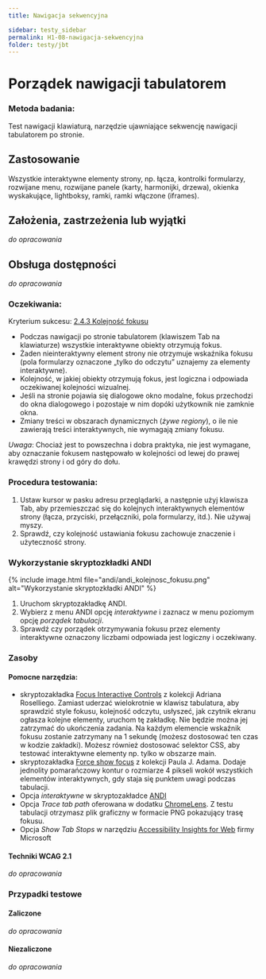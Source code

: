 ```yaml
---
title: Nawigacja sekwencyjna

sidebar: testy_sidebar
permalink: H1-08-nawigacja-sekwencyjna
folder: testy/jbt
---
```



# Porządek nawigacji tabulatorem

### Metoda badania:
Test nawigacji klawiaturą, narzędzie ujawniające sekwencję nawigacji tabulatorem po stronie.

## Zastosowanie
Wszystkie interaktywne elementy strony, np. łącza, kontrolki formularzy, rozwijane menu, rozwijane panele (karty, harmonijki, drzewa), okienka wyskakujące, lightboksy, ramki, ramki włączone (iframes).

## Założenia, zastrzeżenia lub wyjątki
_do opracowania_

## Obsługa dostępności
_do opracowania_

### Oczekiwania:
Kryterium sukcesu: [2.4.3 Kolejność fokusu](https://wcag.lepszyweb.pl/#focus-order)
-	Podczas nawigacji po stronie  tabulatorem (klawiszem Tab na klawiaturze) wszystkie interaktywne obiekty otrzymują fokus.
-	Żaden nieinteraktywny element strony nie otrzymuje wskaźnika fokusu (pola formularzy oznaczone „tylko do odczytu” uznajemy za elementy interaktywne).
-	Kolejność, w jakiej obiekty otrzymują fokus, jest logiczna i odpowiada oczekiwanej kolejności wizualnej.
-	Jeśli na stronie pojawia się dialogowe okno modalne, fokus przechodzi do okna dialogowego i pozostaje w nim dopóki użytkownik nie zamknie okna.  
-	Zmiany treści w obszarach dynamicznych (*żywe regiony*), o ile nie zawierają treści interaktywnych, nie wymagają zmiany fokusu.

*Uwaga*: Chociaż jest to powszechna i dobra praktyka, nie jest wymagane, aby oznaczanie fokusem następowało w kolejności od lewej do prawej krawędzi strony i od góry do dołu.

### Procedura testowania:
1.	Ustaw kursor w pasku adresu przeglądarki, a następnie użyj klawisza Tab, aby przemieszczać się do kolejnych interaktywnych elementów strony (łącza, przyciski, przełączniki, pola formularzy, itd.).  Nie używaj myszy.
2.	Sprawdź, czy kolejność ustawiania fokusu zachowuje znaczenie i użyteczność strony.

### Wykorzystanie skryptozkładki ANDI

{% include image.html file="andi/andi_kolejnosc_fokusu.png" alt="Wykorzystanie skryptozkładki ANDI" %}

1.	Uruchom skryptozakładkę ANDI.
2.	Wybierz z menu ANDI opcję *interaktywne* i zaznacz w menu poziomym opcję *porządek tabulacji*.
3.	Sprawdź czy porządek otrzymywania fokusu przez elementy interaktywne oznaczony liczbami odpowiada jest logiczny i oczekiwany.  
### Zasoby

#### Pomocne narzędzia:
-	skryptozakładka [Focus Interactive Controls](http://adrianroselli.com/2015/01/css-bookmarklets-for-testing-and-fixing.html) z kolekcji Adriana Roselliego. Zamiast uderzać wielokrotnie w klawisz tabulatura, aby sprawdzić style fokusu, kolejność odczytu, usłyszeć, jak czytnik ekranu ogłasza kolejne elementy, uruchom tę zakładkę. Nie będzie można jej zatrzymać do ukończenia zadania. Na każdym elemencie wskaźnik fokusu zostanie zatrzymany na 1 sekundę (możesz dostosować ten czas w kodzie zakładki). Możesz również dostosować selektor CSS, aby testować interaktywne elementy np. tylko w obszarze main.
-	skryptozakładka [Force show focus](http://pauljadam.com/bookmarklets/index.html) z kolekcji Paula J. Adama. Dodaje jednolity pomarańczowy kontur o rozmiarze 4 pikseli wokół wszystkich elementów interaktywnych, gdy staja się punktem uwagi podczas tabulacji.
-	Opcja *interaktywne* w skryptozakładce [ANDI](https://www.ssa.gov/accessibility/andi/help/install.html)
-	Opcja *Trace tab path* oferowana w dodatku [ChromeLens](https://chrome.google.com/webstore/detail/chromelens/idikgljglpfilbhaboonnpnnincjhjkd). Z testu tabulacji otrzymasz plik graficzny w formacie PNG pokazujący trasę fokusu.  
-	Opcja *Show Tab Stops* w narzędziu [Accessibility Insights for Web](https://accessibilityinsights.io/) firmy Microsoft

#### Techniki WCAG 2.1
_do opracowania_

### Przypadki testowe

#### Zaliczone
_do opracowania_

#### Niezaliczone
_do opracowania_
